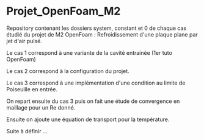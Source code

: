 # Projet_OpenFoam_M2
Repository contenant les dossiers system, constant et 0 de chaque cas étudié du projet de M2 OpenFoam : Refroidissement d'une plaque plane par jet d'air pulsé.

Le cas 1 correspond à une variante de la cavité entrainée (1er tuto OpenFoam)

Le cas 2 correspond à la configuration du projet.

Le cas 3 correspond à une implémentation d'une condition au limite de Poiseuille en entrée.

On repart ensuite du cas 3 puis on fait une étude de convergence en maillage pour un Re donné.

Ensuite on ajoute une équation de transport pour la température.

Suite à définir ...

